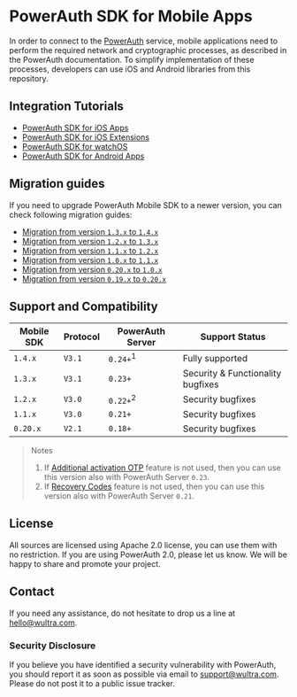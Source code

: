 # PowerAuth SDK for Mobile Apps

In order to connect to the [PowerAuth](https://www.wultra.com/product/powerauth-mobile-security-suite) service, mobile applications need to perform the required network and cryptographic processes, as described in the PowerAuth documentation. To simplify implementation of these processes, developers can use iOS and Android libraries from this repository.

## Integration Tutorials

- [PowerAuth SDK for iOS Apps](./docs/PowerAuth-SDK-for-iOS.md)
- [PowerAuth SDK for iOS Extensions](./docs/PowerAuth-SDK-for-iOS-Extensions.md)
- [PowerAuth SDK for watchOS](./docs/PowerAuth-SDK-for-watchOS.md)
- [PowerAuth SDK for Android Apps](./docs/PowerAuth-SDK-for-Android.md)

## Migration guides

If you need to upgrade PowerAuth Mobile SDK to a newer version, you can check following migration guides:

- [Migration from version `1.3.x` to `1.4.x`](docs/Migration-from-1.3-to-1.4.md)
- [Migration from version `1.2.x` to `1.3.x`](docs/Migration-from-1.2-to-1.3.md)
- [Migration from version `1.1.x` to `1.2.x`](docs/Migration-from-1.1-to-1.2.md)
- [Migration from version `1.0.x` to `1.1.x`](docs/Migration-from-1.0-to-1.1.md)
- [Migration from version `0.20.x` to `1.0.x`](docs/Migration-from-0.20-to-1.0.md)
- [Migration from version `0.19.x` to `0.20.x`](docs/Migration-from-0.19-to-0.20.md)

## Support and Compatibility

| Mobile SDK | Protocol | PowerAuth Server    | Support Status                    |
|------------|----------|---------------------|-----------------------------------|
| `1.4.x`    | `V3.1`   | `0.24+`<sup>1</sup> | Fully supported                   |
| `1.3.x`    | `V3.1`   | `0.23+`             | Security & Functionality bugfixes |
| `1.2.x`    | `V3.0`   | `0.22+`<sup>2</sup> | Security bugfixes                 |
| `1.1.x`    | `V3.0`   | `0.21+`             | Security bugfixes                 |
| `0.20.x`   | `V2.1`   | `0.18+`             | Security bugfixes                 |

> Notes
> 1. If [Additional activation OTP](https://github.com/wultra/powerauth-crypto/blob/develop/docs/Additional-Activation-OTP.md) feature is not used, 
>    then you can use this version also with PowerAuth Server `0.23`.
> 2. If [Recovery Codes](https://github.com/wultra/powerauth-crypto/blob/develop/docs/Activation-Recovery.md) feature is not used, then you can 
>    use this version also with PowerAuth Server `0.21`.

## License

All sources are licensed using Apache 2.0 license, you can use them with no restriction. If you are using PowerAuth 2.0, please let us know. We will be happy to share and promote your project.

## Contact

If you need any assistance, do not hesitate to drop us a line at [hello@wultra.com](mailto:hello@wultra.com).

### Security Disclosure

If you believe you have identified a security vulnerability with PowerAuth, you should report it as soon as possible via email to [support@wultra.com](mailto:support@wultra.com). Please do not post it to a public issue tracker.